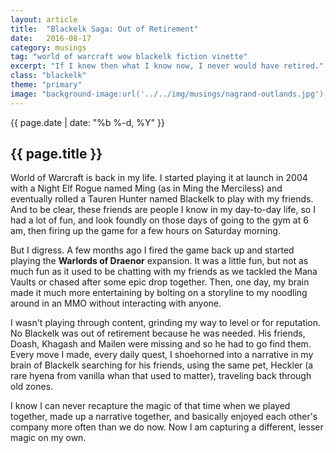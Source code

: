 ```yaml
---
layout: article
title:  "Blackelk Saga: Out of Retirement"
date:   2016-08-17
category: musings
tag: "world of warcraft wow blackelk fiction vinette"
excerpt: "If I knew then what I know now, I never would have retired."
class: "blackelk"
theme: "primary"
image: "background-image:url('../../img/musings/nagrand-outlands.jpg');"
---
```

<section class="header" style="{{page.image}}">
	<div class="content">
	<div class="span-3 col empty"></div>
	<div class="span-6 col">
		<p class="post-meta">{{ page.date | date: "%b %-d, %Y" }}</p>
		<h1>{{ page.title }}</h1>
		<p>World of Warcraft is back in my life. I started playing it at launch in 2004 with a Night Elf Rogue named Ming (as in Ming the Merciless) and eventually rolled a Tauren Hunter named Blackelk to play with my friends. And to be clear, these friends are people I know in my day-to-day life, so I had a lot of fun, and look foundly on those days of going to the gym at 6 am, then firing up the game for a few hours on Saturday morning.</p>
	</div>
	<div class="span-3 col empty"></div>	
	</div>
</section>
<section class="review continued">
	<div class="content gutters">
		<div class="span-3 col empty"></div>
		<div class="span-6 col">
			<p>But I digress. A few months ago I fired the game back up and started playing the <strong>Warlords of Draenor</strong> expansion. It was a little fun, but not as much fun as it used to be chatting with my friends as we tackled the Mana Vaults or chased after some epic drop together. Then, one day, my brain made it much more entertaining by bolting on a storyline to my noodling around in an MMO without interacting with anyone.</p>
			<p>I wasn't playing through content, grinding my way to level or for reputation. No Blackelk was out of retirement because he was needed. His friends, Doash, Khagash and Mailen were missing and so he had to go find them. Every move I made, every daily quest, I shoehorned into a narrative in my brain of Blackelk searching for his friends, using the same pet, Heckler (a rare hyena from vanilla whan that used to matter), traveling back through old zones.</p>
			<p>I know I can never recapture the magic of that time when we played together, made up a narrative together, and basically enjoyed each other's company more often than we do now. Now I am capturing a different, lesser magic on my own.</p>
		</div>
		<div class="span-3 col empty"></div>	
	</div>
		<div class="divider"></div>	
</section>